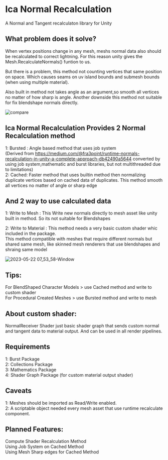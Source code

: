 # Ica Normal Recalculation
A Normal and Tangent recalculaton library for Unity

## What problem does it solve?
When vertex positions change in any mesh, meshs normal data also should be recalculated to correct lightning. For this reason unity gives the Mesh.RecalculateNormals() funtion to us. <br />

But there is a problem, this method not counting vertices that same position on space. Which causes seams on uv island bounds and submesh bounds (when using multiple material).<br />
	
Also built in method not takes angle as an argument,so smooth all vertices no matter of how sharp is angle. Another downside this method not suitable for fix blendshape normals directly.<br />

![compare](https://github.com/burak-efe/Ica-Normal-Recalculation/assets/82805019/9fee8357-13d9-40f2-8e76-44c5d894b08a)

## Ica Normal Recalculation Provides 2 Normal Recalculation method
1: Bursted : Angle based method that uses job system <br />
	(Derived from https://medium.com/@fra3point/runtime-normals-recalculation-in-unity-a-complete-approach-db42490a5644 converted by using job system,mathematic and burst libraries, but not multithreaded due to limitations)<br />
2: Cached: Faster method that uses builtin method then normalizing duplicate vertices based on cached data of duplicates. This method smooth all vertices no matter of angle or sharp edge<br />

## And 2 way to use calculated data
1: Write to Mesh : This Write new normals directly to mesh asset like unity built in method. So its not suitable for Blendshapes<br />

2: Write to Material : This method needs a very basic custom shader whic included in the package. <br />
   This method compatible with meshes that require different normals but shared same mesh, like skinned mesh renderers that use blendshapes and shraing same model<br />
   
![2023-05-22 07_53_58-Window](https://github.com/burak-efe/Ica-Normal-Recalculation/assets/82805019/e6f4172c-49d5-4b53-ac9c-ab37722b85b2)

## Tips:
For BlendShaped Character Models > use Cached method and write to custom shader<br />
For Procedural Created Meshes > use Bursted method and write to mesh<br />

## About custom shader:<br />
NormalReceiver Shader just basic shader graph that sends custom normal and tangent data to material output. And can be used in all render pipelines.<br />

## Requirements
1: Burst Package <br />
2: Collections Package <br />
3: Mathematics Package <br />
4: Shader Graph Package (for custom material output shader) <br />

## Caveats
1: Meshes should be imported as Read/Write enabled. <br />
2: A scriptable object needed every mesh asset that use runtime recalculate component. <br />

## Planned Features:
Compute Shader Recalculation Method <br />
Using Job System on Cached Method <br />
Using Mesh Sharp edges for Cached Method <br />

